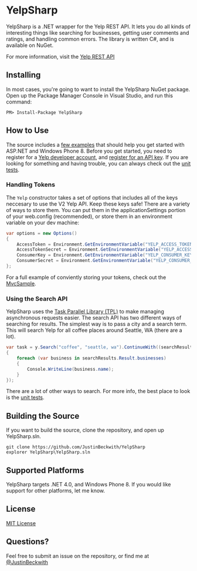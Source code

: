 # YelpSharp
YelpSharp is a .NET wrapper for the Yelp REST API.  It lets you do all kinds of interesting things like searching for businesses, getting user comments and ratings, and handling common errors.  The library is written C#, and is available on NuGet.  

For more information, visit the [Yelp REST API](http://www.yelp.com/developers/documentation/v2/overview)

## Installing 
In most cases, you're going to want to install the YelpSharp NuGet package.  Open up the Package Manager Console in Visual Studio, and run this command:

```
PM> Install-Package YelpSharp
```

## How to Use
The source includes a [few examples](https://github.com/JustinBeckwith/YelpSharp/tree/master/Samples) that should help you get started with ASP.NET and Windows Phone 8.  Before you get started, you need to register for a [Yelp developer account](http://www.yelp.com/developers/getting_started/), and [register for an API key](http://www.yelp.com/developers/getting_started/api_access).  If you are looking for something and having trouble, you can always check out the [unit tests](https://github.com/JustinBeckwith/YelpSharp/blob/master/YelpSharpTests/YelpTest.cs).

### Handling Tokens
The `Yelp` constructor takes a set of options that includes all of the keys neccesary to use the V2 Yelp API.  Keep these keys safe!  There are a variety of ways to store them.  You can put them in the applicationSettings portion of your web.config (recommended), or store them in an environment variable on your dev machine:

```csharp
var options = new Options()
{
    AccessToken = Environment.GetEnvironmentVariable("YELP_ACCESS_TOKEN", EnvironmentVariableTarget.Machine),
    AccessTokenSecret = Environment.GetEnvironmentVariable("YELP_ACCESS_TOKEN_SECRET", EnvironmentVariableTarget.Machine),
    ConsumerKey = Environment.GetEnvironmentVariable("YELP_CONSUMER_KEY", EnvironmentVariableTarget.Machine),
    ConsumerSecret = Environment.GetEnvironmentVariable("YELP_CONSUMER_SECRET", EnvironmentVariableTarget.Machine)
};
```

For a full example of conviently storing your tokens, check out the [MvcSample](https://github.com/JustinBeckwith/YelpSharp/blob/master/Samples/MvcSample/Config.cs).

### Using the Search API
YelpSharp uses the [Task Parallel Library (TPL)](http://msdn.microsoft.com/en-us/library/dd460717.aspx) to make managing asynchronous requests easier.  The search API has two different ways of searching for results.  The simplest way is to pass a city and a search term.  This will search Yelp for all coffee places around Seattle, WA (there are a lot).

```csharp
var task = y.Search("coffee", "seattle, wa").ContinueWith((searchResults) =>
{
    foreach (var business in searchResults.Result.businesses)
    {
        Console.WriteLine(business.name);
    }
});
```

There are a lot of other ways to search.  For more info, the best place to look is the [unit tests](https://github.com/JustinBeckwith/YelpSharp/blob/master/YelpSharpTests/).


## Building the Source
If you want to build the source, clone the repository, and open up YelpSharp.sln.  

```
git clone https://github.com/JustinBeckwith/YelpSharp
explorer YelpSharp\YelpSharp.sln
```

## Supported Platforms
YelpSharp targets .NET 4.0, and Windows Phone 8.  If you would like support for other platforms, let me know.  


## License
[MIT License](http://opensource.org/licenses/MIT)

## Questions?
Feel free to submit an issue on the repository, or find me at [@JustinBeckwith](http://twitter.com/JustinBeckwith)






